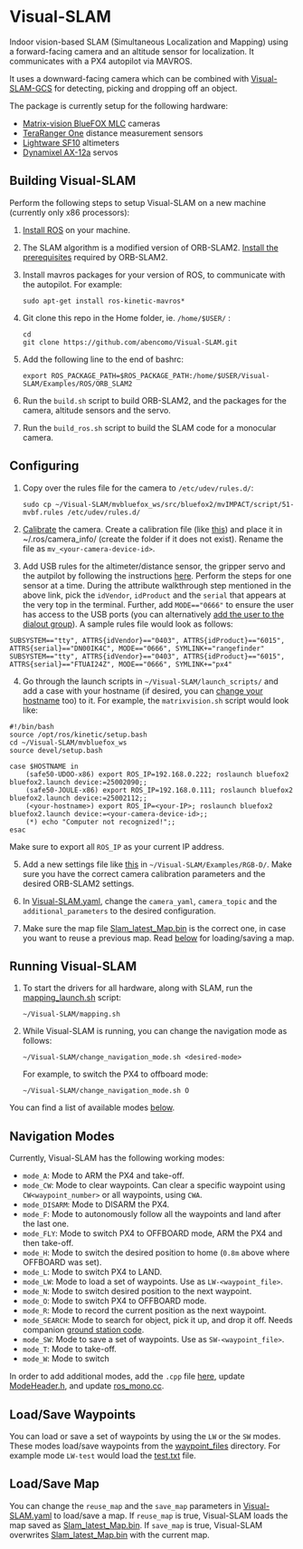# Visual-SLAM

Indoor vision-based SLAM (Simultaneous Localization and Mapping) using a forward-facing camera and an altitude sensor for localization. It communicates with a PX4 autopilot via MAVROS.

It uses a downward-facing camera which can be combined with [Visual-SLAM-GCS](https://github.com/abencomo/Visual-SLAM-GCS) for detecting, picking and dropping off an object.

The package is currently setup for the following hardware:
* [Matrix-vision BlueFOX MLC](https://www.matrix-vision.com/USB2.0-single-board-camera-mvbluefox-mlc.html) cameras
* [TeraRanger One](http://www.teraranger.com/products/teraranger-one/) distance measurement sensors
* [Lightware SF10](http://lightware.co.za/shop2017/drone-altimeters/26-sf10a-25-m.html) altimeters
* [Dynamixel AX-12a](http://www.robotis.us/ax-12a/) servos

## Building Visual-SLAM

Perform the following steps to setup Visual-SLAM on a new machine (currently only x86 processors):

1. [Install ROS](http://wiki.ros.org/kinetic/Installation/Ubuntu) on your machine.
2. The SLAM algorithm is a modified version of ORB-SLAM2. [Install the prerequisites](https://github.com/raulmur/ORB_SLAM2#2-prerequisites) required by ORB-SLAM2.
3. Install mavros packages for your version of ROS, to communicate with the autopilot. For example:

   `sudo apt-get install ros-kinetic-mavros* `

4. Git clone this repo in the Home folder, ie. `/home/$USER/` :

   ``` 
   cd   
   git clone https://github.com/abencomo/Visual-SLAM.git 
   ```

5. Add the following line to the end of bashrc:

   ` export ROS_PACKAGE_PATH=$ROS_PACKAGE_PATH:/home/$USER/Visual-SLAM/Examples/ROS/ORB_SLAM2 `
   
6. Run the `build.sh` script to build ORB-SLAM2, and the packages for the camera, altitude sensors and the servo.
7. Run the `build_ros.sh` script to build the SLAM code for a monocular camera.

## Configuring

1. Copy over the rules file for the camera to `/etc/udev/rules.d/`:

   `sudo cp ~/Visual-SLAM/mvbluefox_ws/src/bluefox2/mvIMPACT/script/51-mvbf.rules /etc/udev/rules.d/`

2. [Calibrate](http://wiki.ros.org/camera_calibration/Tutorials/MonocularCalibration) the camera. Create a calibration file (like [this](/mvbluefox_ws/src/bluefox2/mv_25002112.yaml)) and place it in ~/.ros/camera_info/ (create the folder if it does not exist). Rename the file as `mv_<your-camera-device-id>`.

3. Add USB rules for the altimeter/distance sensor, the gripper servo and the autpilot by following the instructions [here](https://unix.stackexchange.com/a/183492). Perform the steps for one sensor at a time. During the attribute walkthrough step mentioned in the above link, pick the `idVendor`, `idProduct` and the `serial` that appears at the very top in the terminal. Further, add `MODE=="0666"` to ensure the user has access to the USB ports (you can alternatively [add the user to the dialout group](https://askubuntu.com/a/112572)). A sample rules file would look as follows:

```
SUBSYSTEM=="tty", ATTRS{idVendor}=="0403", ATTRS{idProduct}=="6015", ATTRS{serial}=="DN00IK4C", MODE=="0666", SYMLINK+="rangefinder"
SUBSYSTEM=="tty", ATTRS{idVendor}=="0403", ATTRS{idProduct}=="6015", ATTRS{serial}=="FTUAI24Z", MODE=="0666", SYMLINK+="px4"
```

4. Go through the launch scripts in `~/Visual-SLAM/launch_scripts/` and add a case with your hostname (if desired, you can [change your hostname](https://askubuntu.com/a/87687) too) to it. For example, the `matrixvision.sh` script would look like:

```
#!/bin/bash
source /opt/ros/kinetic/setup.bash
cd ~/Visual-SLAM/mvbluefox_ws
source devel/setup.bash

case $HOSTNAME in
	(safe50-UDOO-x86) export ROS_IP=192.168.0.222; roslaunch bluefox2 bluefox2.launch device:=25002090;;
	(safe50-JOULE-x86) export ROS_IP=192.168.0.111; roslaunch bluefox2 bluefox2.launch device:=25002112;;
	(<your-hostname>) export ROS_IP=<your-IP>; roslaunch bluefox2 bluefox2.launch device:=<your-camera-device-id>;;
	(*) echo "Computer not recognized!";;
esac
```
   Make sure to export all `ROS_IP` as your current IP address.

5. Add a new settings file like [this](/Examples/RGB-D/ORB_mv_25002112.yaml) in `~/Visual-SLAM/Examples/RGB-D/`. Make sure you have the correct camera calibration parameters and the desired ORB-SLAM2 settings.

6. In [Visual-SLAM.yaml](Visual-SLAM.yaml), change the `camera_yaml`, `camera_topic` and the `additional_parameters` to the desired configuration.

7. Make sure the map file [Slam_latest_Map.bin](Slam_latest_Map.bin) is the correct one, in case you want to reuse a previous map. Read [below](https://github.com/abencomo/Visual-SLAM#loadsave-map) for loading/saving a map.

## Running Visual-SLAM

1. To start the drivers for all hardware, along with SLAM, run the [mapping_launch.sh](mapping_launch.sh) script:

   `~/Visual-SLAM/mapping.sh`

2. While Visual-SLAM is running, you can change the navigation mode as follows:

   `~/Visual-SLAM/change_navigation_mode.sh <desired-mode>`
   
   For example, to switch the PX4 to offboard mode:
   
   `~/Visual-SLAM/change_navigation_mode.sh O`
   
You can find a list of available modes [below](https://github.com/abencomo/Visual-SLAM#navigation-modes).

## Navigation Modes

Currently, Visual-SLAM has the following working modes:

* `mode_A`: Mode to ARM the PX4 and take-off. 
* `mode_CW`: Mode to clear waypoints. Can clear a specific waypoint using `CW<waypoint_number>` or all waypoints, using `CWA`. 
* `mode_DISARM`: Mode to DISARM the PX4.
* `mode_F`: Mode to autonomously follow all the waypoints and land after the last one.
* `mode_FLY`: Mode to switch PX4 to OFFBOARD mode, ARM the PX4 and then take-off.
* `mode_H`: Mode to switch the desired position to home (`0.8m` above where OFFBOARD was set).
* `mode_L`: Mode to switch PX4 to LAND.
* `mode_LW`: Mode to load a set of waypoints. Use as `LW-<waypoint_file>`.
* `mode_N`: Mode to switch desired position to the next waypoint.
* `mode_O`: Mode to switch PX4 to OFFBOARD mode.
* `mode_R`: Mode to record the current position as the next waypoint.
* `mode_SEARCH`: Mode to search for object, pick it up, and drop it off. Needs companion [ground station code](https://github.com/abencomo/Visual-SLAM-GCS).
* `mode_SW`: Mode to save a set of waypoints. Use as `SW-<waypoint_file>`.
* `mode_T`: Mode to take-off.
* `mode_W`: Mode to switch 

In order to add additional modes, add the `.cpp` file [here](Examples/ROS/ORB_SLAM2/src/navigation_modes), update [ModeHeader.h](Examples/ROS/ORB_SLAM2/include/ModeHeader.h), and update [ros_mono.cc](Examples/ROS/ORB_SLAM2/src/ros_mono.cc).

## Load/Save Waypoints

You can load or save a set of waypoints by using the `LW` or the `SW` modes. These modes load/save waypoints from the [waypoint_files](waypoint_files/) directory. For example mode `LW-test` would load the [test.txt](waypoint_files/test.txt) file.

## Load/Save Map

You can change the `reuse_map` and the `save_map` parameters in [Visual-SLAM.yaml](Visual-SLAM.yaml) to load/save a map. If `reuse_map` is true, Visual-SLAM loads the map saved as [Slam_latest_Map.bin](Slam_latest_Map.bin). If `save_map` is true, Visual-SLAM overwrites [Slam_latest_Map.bin](Slam_latest_Map.bin) with the current map.
